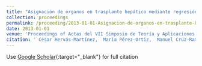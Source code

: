 ```yaml
---
title: "Asignación de órganos en trasplante hepático mediante regresión ordinal"
collection: proceedings
permalink: /proceeding/2013-01-01-Asignacion-de-organos-en-trasplante-hepatico-mediante-regresion-ordinal
date: 2013-01-01
venue: 'Proceedings of Actas del VII Simposio de Teoría y Aplicaciones de Minería de Datos (TAMIDA2013), XV Conferencia de la Asociación Española para la Inteligencia Artificial (CAEPIA 2013)'
citation: ' César Hervás-Martínez,  María Pérez-Ortiz,  Manuel Cruz-Ramírez,  Pedro Antonio Gutiérrez, &quot;Asignación de órganos en trasplante hepático mediante regresión ordinal.&quot; Proceedings of Actas del VII Simposio de Teoría y Aplicaciones de Minería de Datos (TAMIDA2013), XV Conferencia de la Asociación Española para la Inteligencia Artificial (CAEPIA 2013), 2013, Madrid (Spain), pp.1343-1352.'
---
```

Use [Google Scholar](https://scholar.google.com/scholar?q=Asignacion+de+organos+en+trasplante+hepatico+mediante+regresion+ordinal){:target="_blank"} for full citation